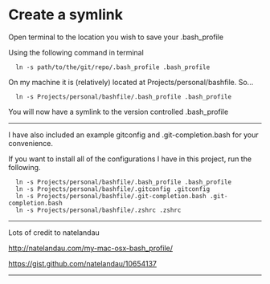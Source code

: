 
# Create a symlink

Open terminal to the location you wish to save your .bash_profile

Using the following command in terminal
```
  ln -s path/to/the/git/repo/.bash_profile .bash_profile
```

On my machine it is (relatively) located at Projects/personal/bashfile. So...

```
  ln -s Projects/personal/bashfile/.bash_profile .bash_profile
```  
You will now have a symlink to the version controlled .bash_profile

---

I have also included an example gitconfig and .git-completion.bash for your convenience.

If you want to install all of the configurations I have in this project,
run the following.
```
  ln -s Projects/personal/bashfile/.bash_profile .bash_profile
  ln -s Projects/personal/bashfile/.gitconfig .gitconfig
  ln -s Projects/personal/bashfile/.git-completion.bash .git-completion.bash
  ln -s Projects/personal/bashfile/.zshrc .zshrc
```

---

Lots of credit to natelandau

http://natelandau.com/my-mac-osx-bash_profile/

https://gist.github.com/natelandau/10654137

---
